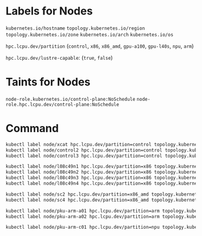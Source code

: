 # Labels for Nodes

`kubernetes.io/hostname`
`topology.kubernetes.io/region`
`topology.kubernetes.io/zone`
`kubernetes.io/arch`
`kubernetes.io/os`

`hpc.lcpu.dev/partition` (`control`, `x86`, `x86_amd`, `gpu-a100`, `gpu-l40s`, `npu`, `arm`)

`hpc.lcpu.dev/lustre-capable`: (`true`, `false`)

# Taints for Nodes

`node-role.kubernetes.io/control-plane:NoSchedule`
`node-role.hpc.lcpu.dev/control-plane:NoSchedule`

<!-- `node-type.hpc.lcpu.dev/arch-arm64:PreferNoSchedule` -->
<!-- `node-type.hpc.lcpu.dev/accelerator-gpu:PreferNoSchedule` -->
<!-- `node-type.hpc.lcpu.dev/accelerator-npu:PreferNoSchedule` -->

# Command

```bash
kubectl label node/xcat hpc.lcpu.dev/partition=control topology.kubernetes.io/region=cn-bj-pku topology.kubernetes.io/zone=cn-bj-pku-wm2
kubectl label node/control2 hpc.lcpu.dev/partition=control topology.kubernetes.io/region=cn-bj-pku topology.kubernetes.io/zone=cn-bj-pku-wm2
kubectl label node/control3 hpc.lcpu.dev/partition=control topology.kubernetes.io/region=cn-bj-pku topology.kubernetes.io/zone=cn-bj-pku-wm2

kubectl label node/l08c49n1 hpc.lcpu.dev/partition=x86 topology.kubernetes.io/region=cn-bj-pku topology.kubernetes.io/zone=cn-bj-pku-wm2 hpc.lcpu.dev/lustre-capable=true
kubectl label node/l08c49n2 hpc.lcpu.dev/partition=x86 topology.kubernetes.io/region=cn-bj-pku topology.kubernetes.io/zone=cn-bj-pku-wm2 hpc.lcpu.dev/lustre-capable=true
kubectl label node/l08c49n3 hpc.lcpu.dev/partition=x86 topology.kubernetes.io/region=cn-bj-pku topology.kubernetes.io/zone=cn-bj-pku-wm2 hpc.lcpu.dev/lustre-capable=true
kubectl label node/l08c49n4 hpc.lcpu.dev/partition=x86 topology.kubernetes.io/region=cn-bj-pku topology.kubernetes.io/zone=cn-bj-pku-wm2 hpc.lcpu.dev/lustre-capable=true

kubectl label node/sc2 hpc.lcpu.dev/partition=x86_amd topology.kubernetes.io/region=cn-bj-pku topology.kubernetes.io/zone=cn-bj-pku-main
kubectl label node/sc4 hpc.lcpu.dev/partition=x86_amd topology.kubernetes.io/region=cn-bj-pku topology.kubernetes.io/zone=cn-bj-pku-main

kubectl label node/pku-arm-a01 hpc.lcpu.dev/partition=arm topology.kubernetes.io/region=cn-bj-pku topology.kubernetes.io/zone=cn-bj-pku-main
kubectl label node/pku-arm-a02 hpc.lcpu.dev/partition=arm topology.kubernetes.io/region=cn-bj-pku topology.kubernetes.io/zone=cn-bj-pku-main

kubectl label node/pku-arm-c01 hpc.lcpu.dev/partition=npu topology.kubernetes.io/region=cn-bj-pku topology.kubernetes.io/zone=cn-bj-pku-main
```
